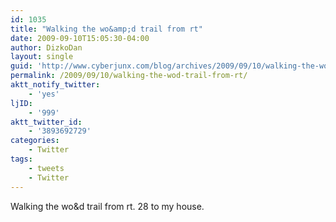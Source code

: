 ```yaml
---
id: 1035
title: "Walking the wo&amp;d trail from rt"
date: 2009-09-10T15:05:30-04:00
author: DizkoDan
layout: single
guid: 'http://www.cyberjunx.com/blog/archives/2009/09/10/walking-the-wod-trail-from-rt/'
permalink: /2009/09/10/walking-the-wod-trail-from-rt/
aktt_notify_twitter:
    - 'yes'
ljID:
    - '999'
aktt_twitter_id:
    - '3893692729'
categories:
    - Twitter
tags:
    - tweets
    - Twitter
---
```


Walking the wo&amp;d trail from rt. 28 to my house.